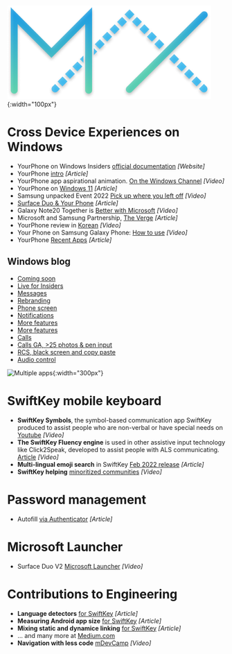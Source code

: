 ![image](/images/maxcolor.png){:width="100px"}

# Cross Device Experiences on Windows

- YourPhone on Windows Insiders [official documentation](https://docs.microsoft.com/en-us/windows-insider/apps/your-phone) *[Website]*
- YourPhone [intro](https://www.makeuseof.com/microsoft-your-phone-app-guide/) *[Article]*
- YourPhone app aspirational animation. [On the Windows Channel](https://www.youtube.com/watch?v=tZrpoSUQCJ0) *[Video]*
- YourPhone on [Windows 11](https://www.pcmag.com/how-to/how-to-connect-your-android-phone-to-your-windows-11-pc)  *[Article]*
- Samsung unpacked Event 2022 [Pick up where you left off](https://www.youtube.com/watch?v=KpTBm_fg-Wk&t=3322s) *[Video]*
- [Surface Duo & Your Phone](https://www.onmsft.com/news/surface-duo-february-update-your-phone-android) *[Article]*
- Galaxy Note20 Together is [Better with Microsoft](https://www.youtube.com/watch?v=aG0ptWxeOaU) *[Video]*
- Microsoft and Samsung Partnership, [The Verge](https://www.theverge.com/2019/8/7/20756647/microsoft-samsung-android-apps-partnership-galaxy-note-10-unpacked-event) *[Article]*
- YourPhone review in [Korean](https://youtu.be/lkhPn1WELPY?t=444) *[Video]*
- Your Phone on Samsung Galaxy Phone: [How to use](https://www.youtube.com/watch?v=C_4FaNfzaUI) *[Video]*
- YourPhone [Recent Apps](https://www.gizmochina.com/2022/02/10/microsoft-your-phone-will-show-recent-apps-used-on-samsung-phone/) *[Article]*

## Windows blog
- [Coming soon](https://blogs.windows.com/windowsexperience/2018/07/31/announcing-windows-10-insider-preview-build-17728/#MHJ0wwCrhTEbQCcE.97)
- [Live for Insiders](https://blogs.windows.com/windowsexperience/2018/08/03/announcing-windows-10-insider-preview-build-17730/#OBAtMxXZHjuWczYF.97)
- [Messages](https://blogs.windows.com/windowsexperience/2018/09/07/announcing-windows-10-insider-preview-build-17755/#kpx4eSeSfYo6vVl3.97)
- [Rebranding](https://blogs.windows.com/windowsexperience/2018/09/12/announcing-windows-10-insider-preview-build-18237/#25BTIPRfReEWdRvo.97)
- [Phone screen](https://blogs.windows.com/windowsexperience/2019/03/12/announcing-windows-10-insider-preview-build-18356/#4dpEIs4XQAVz023G.97)
- [Notifications](https://blogs.windows.com/windowsexperience/2019/04/26/announcing-windows-10-insider-preview-build-18885/#Uki7ctW24PgY6FL6.97)
- [More features](https://blogs.windows.com/windowsexperience/2019/07/03/announcing-windows-10-insider-preview-build-18932/#pLZBogZj9aW5K5Z1.97)
- [More features](https://blogs.windows.com/windowsexperience/2019/10/03/announcing-windows-10-insider-preview-build-18995/#1YmpkdfMHFFKTqll.97)
- [Calls](https://blogs.windows.com/windowsexperience/2019/10/08/announcing-windows-10-insider-preview-build-18999/#M7hOFwz1Bqyu1p28.97)
- [Calls GA, >25 photos & pen input](https://aka.ms/WIP19536)
- [RCS, black screen and copy paste](https://blogs.windows.com/windowsexperience/2020/03/12/announcing-windows-10-insider-preview-build-19582/)
- [Audio control](https://blogs.windows.com/windowsexperience/2020/04/29/announcing-windows-10-insider-preview-build-19619/)

![Multiple apps](https://docs.microsoft.com/en-us/windows-insider/apps/images/20185.gif){:width="300px"}

# SwiftKey mobile keyboard

- **SwiftKey Symbols**, the symbol-based communication app SwiftKey produced to assist people who are non-verbal or have special needs on [Youtube](https://www.youtube.com/watch?v=tV7A5sjP0GY) *[Video]*
- **The SwiftKey Fluency engine** is used in other assistive input technology like Click2Speak, developed to assist people with ALS communicating. [Article](https://www.click2speak.net/our-story/) *[Video]*
- **Multi-lingual emoji search** in SwiftKey [Feb 2022 release](https://windowsreport.com/wiftkey-multilingual-emoji-search/) *[Article]*
- **SwiftKey helping** [minoritized communities](https://www.youtube.com/watch?v=tdcBFnXoK80) *[Video]*

# Password management
- Autofill [via Authenticator](https://www.theverge.com/2020/12/16/22178026/microsoft-authenticator-autofill-feature-password-manager) *[Article]*

# Microsoft Launcher
- Surface Duo V2 [Microsoft Launcher](https://www.youtube.com/watch?v=QYF6LaLcq90&t=4s) *[Video]*

# Contributions to Engineering
- **Language detectors** [for SwiftKey](https://medium.com/microsoft-mobile-engineering/a-non-inclusive-language-detector-lint-rule-for-swiftkey-c94ac63669d6) *[Article]*
- **Measuring Android app size** [for SwiftKey](https://medium.com/microsoft-mobile-engineering/measuring-android-app-size-in-ci-c6f886b88a3) *[Article]*
- **Mixing static and dynamice linking** [for SwiftKey](https://medium.com/microsoft-mobile-engineering/mixing-static-and-dynamic-linking-in-cocoapods-83b6d4252c59) *[Article]*
- ... and many more at [Medium.com](https://medium.com/microsoft-mobile-engineering) 
- **Navigation with less code** [mDevCamp](https://www.youtube.com/watch?v=rwUq0OGF-G4) *[Video]*
